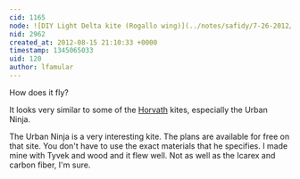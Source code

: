 ```yaml
---
cid: 1165
node: ![DIY Light Delta kite (Rogallo wing)](../notes/safidy/7-26-2012/light-delta-kite)
nid: 2962
created_at: 2012-08-15 21:10:33 +0000
timestamp: 1345065033
uid: 120
author: lfamular
---
```


How does it fly?

It looks very similar to some of the <a href="http://horvath.ch/en/kite_lab.html">Horvath</a> kites, especially the Urban Ninja.

The Urban Ninja is a very interesting kite. The plans are available for free on that site. You don't have to use the exact materials that he specifies. I made mine with Tyvek and wood and it flew well. Not as well as the Icarex and carbon fiber, I'm sure.